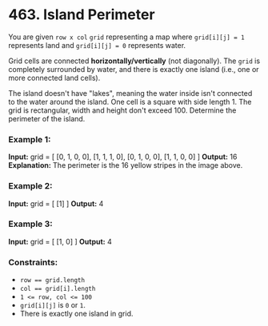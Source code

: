 # 463. Island Perimeter

You are given `row x col` `grid` representing a map where `grid[i][j] = 1` represents land and `grid[i][j] = 0` represents water.

Grid cells are connected **horizontally/vertically** (not diagonally). The `grid` is completely surrounded by water, and there is exactly one island (i.e., one or more connected land cells).

The island doesn't have "lakes", meaning the water inside isn't connected to the water around the island. One cell is a square with side length 1. The grid is rectangular, width and height don't exceed 100. Determine the perimeter of the island.


### Example 1:
**Input:** grid = [ [0, 1, 0, 0], [1, 1, 1, 0], [0, 1, 0, 0], [1, 1, 0, 0] ]
**Output:** 16
**Explanation:** The perimeter is the 16 yellow stripes in the image above.

### Example 2:
**Input:** grid = [ [1] ]
**Output:** 4

### Example 3:
**Input:** grid = [ [1, 0] ]
**Output:** 4
 

### Constraints:
- `row == grid.length`
- `col == grid[i].length`
- `1 <= row, col <= 100`
- `grid[i][j]` is `0` or `1`.
- There is exactly one island in grid.